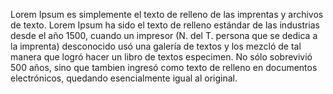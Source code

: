 Lorem Ipsum es simplemente el texto de relleno de las imprentas y archivos de texto. Lorem Ipsum ha sido el texto de relleno estándar de las 
industrias desde el año 1500, cuando un impresor (N. del T. persona que se dedica a la imprenta) desconocido usó una galería de textos y los 
mezcló de tal manera que logró hacer un libro de textos especimen. No sólo sobrevivió 500 años, sino que tambien ingresó como texto de relleno 
en documentos electrónicos, quedando esencialmente igual al original.